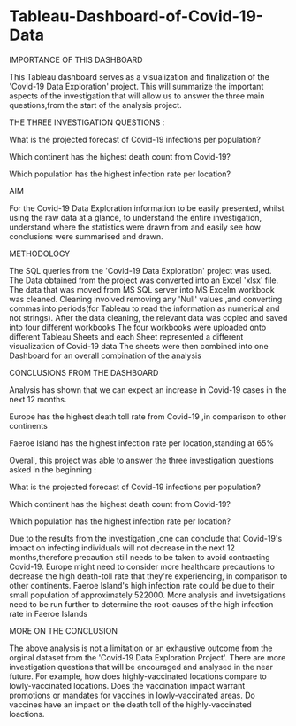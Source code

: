 # Tableau-Dashboard-of-Covid-19-Data

IMPORTANCE OF THIS DASHBOARD

This Tableau dashboard serves as a visualization and finalization  of the 'Covid-19 Data Exploration' project.
This will summarize the important aspects of the investigation that will allow us to answer the three main questions,from 
the start of the analysis project. 

THE THREE INVESTIGATION QUESTIONS : 
 
What is the projected forecast of Covid-19 infections per population?

Which continent has the highest death count from Covid-19? 

Which population has the highest infection rate per location?

AIM

For the Covid-19 Data Exploration information to be easily presented, whilst using the raw data at a glance, to understand the entire investigation,
understand where the statistics were drawn from and easily see how conclusions were summarised and drawn.

METHODOLOGY

The SQL queries from the 'Covid-19 Data Exploration' project was used.
The Data obtained from the project was converted into an Excel 'xlsx' file.
The data that was moved from MS SQL server into MS Excelm workbook was cleaned.
Cleaning involved removing any 'Null' values ,and converting commas into periods(for Tableau to read the information as numerical and not strings).
After the data cleaning, the relevant data was copied and saved into four different workbooks
The four workbooks were uploaded onto different Tableau Sheets and each Sheet represented a different visualization of Covid-19 data
The sheets were then combined into one Dashboard for an overall combination of the analysis



 CONCLUSIONS FROM THE DASHBOARD

Analysis has shown that we can expect an increase in Covid-19 cases in the next 12 months.

Europe has the highest death toll rate from Covid-19 ,in comparison to other continents

Faeroe Island has the highest infection rate per location,standing at 65%







Overall, this project was able to answer the three investigation questions asked in the beginning :

What is the projected forecast of Covid-19 infections per population?

Which continent has the highest death count from Covid-19? 

Which population has the highest infection rate per location?


Due to the results from the investigation ,one can conclude that Covid-19's impact on infecting individuals will not decrease in the next 12 months,therefore
precaution still needs to be taken to avoid contracting Covid-19.
Europe might need to consider more healthcare precautions to decrease the high death-toll rate that they're experiencing, in comparison to other continents.
Faeroe Island's high infection rate could be due to their small population of approximately 522000. More analysis and invetsigations need to be run further 
to determine the root-causes of the high infection rate in Faeroe Islands


 MORE ON THE CONCLUSION

The above analysis is not a limitation or an exhaustive outcome from the orginal dataset from the 'Covid-19 Data Exploration Project'.
There are more investigation questions that will be encouraged and analysed in the near future. For example, how does highly-vaccinated locations compare
to lowly-vaccinated locations. Does the vaccination impact warrant promotions or mandates for vaccines in lowly-vaccinated areas. Do vaccines have an impact
on the death toll of the highly-vaccinated loactions. 

